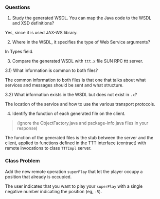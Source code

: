 ### Questions

1) Study the generated WSDL. You can map the Java code to the WSDL and XSD definitions?

Yes, since it is used JAX-WS library.

2) Where in the WSDL, it specifies the type of Web Service arguments?

In Types field.

3) Compare the generated WSDL with `ttt.x` file SUN RPC ttt server.

3.1) What information is common to both files?

The common information to both files is that one that talks about what services and messages should be sent and what structure.

3.2) What information exists in the WSDL but does not exist in `.x`?

The location of the service and how to use the various transport protocols.

4) Identify the function of each generated file on the client.

> (ignore the ObjectFactory.java and package-info.java files in your response)

The function of the generated files is the stub between the server and the client, applied to functions defined in the TTT interface (contract) with remote invocations to class `TTTImpl` server.

### Class Problem

Add the new remote operation `superPlay` that let the player occupy a position that already is occupied.

The user indicates that you want to play your `superPlay` with a single negative number indicating the position (eg, `-5`).
